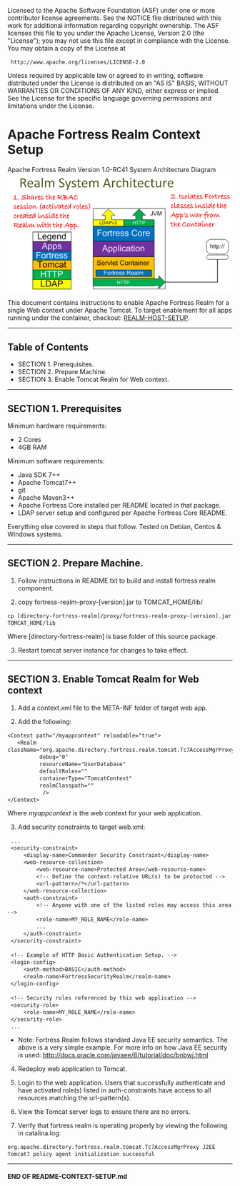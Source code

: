    Licensed to the Apache Software Foundation (ASF) under one
   or more contributor license agreements.  See the NOTICE file
   distributed with this work for additional information
   regarding copyright ownership.  The ASF licenses this file
   to you under the Apache License, Version 2.0 (the
   "License"); you may not use this file except in compliance
   with the License.  You may obtain a copy of the License at

     http://www.apache.org/licenses/LICENSE-2.0

   Unless required by applicable law or agreed to in writing,
   software distributed under the License is distributed on an
   "AS IS" BASIS, WITHOUT WARRANTIES OR CONDITIONS OF ANY
   KIND, either express or implied.  See the License for the
   specific language governing permissions and limitations
   under the License.

# Apache Fortress Realm Context Setup

 Apache Fortress Realm Version 1.0-RC41 System Architecture Diagram
 ![Apache Fortress Realm System Architecture](images/fortress-realm-system-arch.png "Apache Fortress Realm System Architecture")

This document contains instructions to enable Apache Fortress Realm for a single Web context under Apache Tomcat.  To target enablement for all apps running under the container, checkout: [REALM-HOST-SETUP](./REALM-HOST-SETUP.md).

-------------------------------------------------------------------------------
## Table of Contents

 * SECTION 1. Prerequisites.
 * SECTION 2. Prepare Machine.
 * SECTION 3. Enable Tomcat Realm for Web context.

-------------------------------------------------------------------------------
## SECTION 1. Prerequisites

Minimum hardware requirements:
 * 2 Cores
 * 4GB RAM

Minimum software requirements:
 * Java SDK 7++
 * Apache Tomcat7++
 * git
 * Apache Maven3++
 * Apache Fortress Core installed per README located in that package.
 * LDAP server setup and configured per Apache Fortress Core README.

Everything else covered in steps that follow.  Tested on Debian, Centos & Windows systems.

-------------------------------------------------------------------------------
## SECTION 2. Prepare Machine.

1. Follow instructions in README.txt to build and install fortress realm component.

2. copy fortress-realm-proxy-[version].jar to TOMCAT_HOME/lib/

 ```
 cp [directory-fortress-realm]/proxy/fortress-realm-proxy-[version].jar TOMCAT_HOME/lib
 ```

 Where [directory-fortress-realm] is base folder of this source package.

3. Restart tomcat server instance for changes to take effect.

-------------------------------------------------------------------------------
## SECTION 3. Enable Tomcat Realm for Web context

1. Add a context.xml file to the META-INF folder of target web app.

2. Add the following:
 ```
 <Context path="/myappcontext" reloadable="true">
    <Realm className="org.apache.directory.fortress.realm.tomcat.Tc7AccessMgrProxy"
           debug="0"
           resourceName="UserDatabase"
           defaultRoles=""
           containerType="TomcatContext"
           realmClasspath=""
            />
 </Context>
 ```

 Where *myappcontext* is the web context for your web application.

3. Add security constraints to target web.xml:
 ```
  ...
  <security-constraint>
      <display-name>Commander Security Constraint</display-name>
      <web-resource-collection>
          <web-resource-name>Protected Area</web-resource-name>
          <!-- Define the context-relative URL(s) to be protected -->
          <url-pattern>/*</url-pattern>
      </web-resource-collection>
      <auth-constraint>
          <!-- Anyone with one of the listed roles may access this area -->
          <role-name>MY_ROLE_NAME</role-name>
          ...
      </auth-constraint>
  </security-constraint>

  <!-- Example of HTTP Basic Authentication Setup. -->
  <login-config>
      <auth-method>BASIC</auth-method>
      <realm-name>FortressSecurityRealm</realm-name>
  </login-config>

  <!-- Security roles referenced by this web application -->
  <security-role>
      <role-name>MY_ROLE_NAME</role-name>
  </security-role>
  ...
 ```

 * Note:  Fortress Realm follows standard Java EE security semantics.  The above is a very simple example. For more info on how Java EE security is used: http://docs.oracle.com/javaee/6/tutorial/doc/bnbwj.html

4. Redeploy web application to Tomcat.

5. Login to the web application.  Users that successfully authenticate and have activated role(s) listed in auth-constraints have access to all resources matching the url-pattern(s).

6. View the Tomcat server logs to ensure there are no errors.

7. Verify that fortress realm is operating properly by viewing the following in catalina.log:

 ```
 org.apache.directory.fortress.realm.tomcat.Tc7AccessMgrProxy J2EE Tomcat7 policy agent initialization successful
 ```
___________________________________________________________________________________
#### END OF README-CONTEXT-SETUP.md